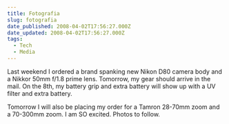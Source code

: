 ```yaml
---
title: Fotografia
slug: fotografia
date_published: 2008-04-02T17:56:27.000Z
date_updated: 2008-04-02T17:56:27.000Z
tags:
  - Tech
  - Media
---
```


Last weekend I ordered a brand spanking new Nikon D80 camera body and a Nikkor 50mm f/1.8 prime lens. Tomorrow, my gear should arrive in the mail. On the 8th, my battery grip and extra battery will show up with a UV filter and extra battery.

Tomorrow I will also be placing my order for a Tamron 28-70mm zoom and a 70-300mm zoom. I am SO excited. Photos to follow.
